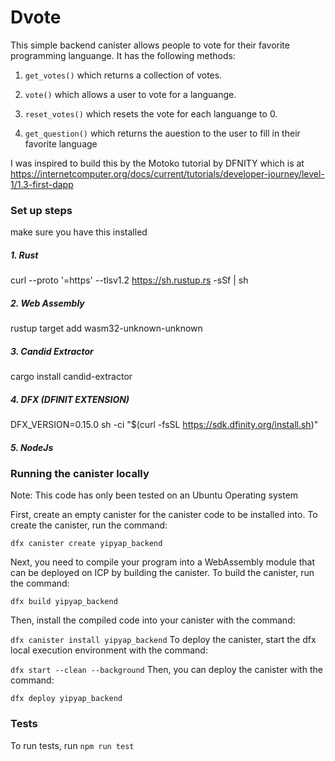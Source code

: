 # Dvote

This simple backend canister allows people to vote for their favorite programming languange. 
It has the following methods:
1. ```get_votes()``` which returns a collection of votes.

2. ```vote()``` which allows a user to vote for a languange.

3. ```reset_votes()``` which resets the vote for each languange to 0.

4. ```get_question()``` which returns the auestion to the user to fill in their favorite language

I was inspired to build this by the Motoko tutorial by DFNITY which is  at https://internetcomputer.org/docs/current/tutorials/developer-journey/level-1/1.3-first-dapp



### Set up steps
make sure you have this installed
##### 1. Rust
curl --proto '=https' --tlsv1.2 https://sh.rustup.rs -sSf | sh

##### 2. Web Assembly
rustup target add wasm32-unknown-unknown

##### 3. Candid Extractor
cargo install candid-extractor

##### 4. DFX (DFINIT EXTENSION)
DFX_VERSION=0.15.0 sh -ci "$(curl -fsSL https://sdk.dfinity.org/install.sh)"

##### 5. NodeJs


### Running the canister locally
 Note: This code has only been tested on an Ubuntu Operating system


First, create an empty canister for the canister code to be installed into. To create the canister, run the command:


```dfx canister create yipyap_backend```



Next, you need to compile your program into a WebAssembly module that can be deployed on ICP by building the canister. To build the canister, run the command:


```dfx build yipyap_backend```


Then, install the compiled code into your canister with the command:


```dfx canister install yipyap_backend```
To deploy the canister, start the dfx local execution environment with the command:


```dfx start --clean --background```
Then, you can deploy the canister with the command:

```dfx deploy yipyap_backend```



### Tests
To run tests, run ```npm run test```
